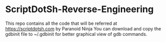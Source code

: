 # ScriptDotSh-Reverse-Engineering
This repo contains all the code that will be referred at https://scriptdotsh.com by Paranoid Ninja
You can download and copy the gdbinit file to ~/.gdbinit for better graphical view of gdb commands.

